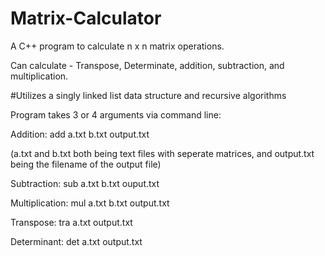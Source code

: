 # Matrix-Calculator
A C++ program to calculate n x n matrix operations.

Can calculate - Transpose, Determinate, addition, subtraction, and multiplication.

#Utilizes a singly linked list data structure and recursive algorithms

Program takes 3 or 4 arguments via command line:

Addition: add a.txt b.txt output.txt

(a.txt and b.txt both being text files with seperate matrices,
and output.txt being the filename of the output file)

Subtraction: sub a.txt b.txt ouput.txt

Multiplication: mul a.txt b.txt output.txt

Transpose: tra a.txt output.txt

Determinant: det a.txt output.txt
